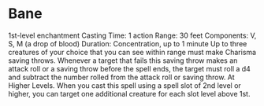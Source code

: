 # Bane
1st-level enchantment 
Casting Time: 1 action 
Range: 30 feet 
Components: V, S, M (a drop of blood) 
Duration: Concentration, up to 1 minute 
Up to three creatures of your choice that you can see within range must make Charisma saving throws. Whenever a target that fails this saving throw makes an attack roll or a saving throw before the spell ends, the target must roll a d4 and subtract the number rolled from the attack roll or saving throw. 
At Higher Levels. When you cast this spell using a spell slot of 2nd level or higher, you can target one additional creature for each slot level above 1st.